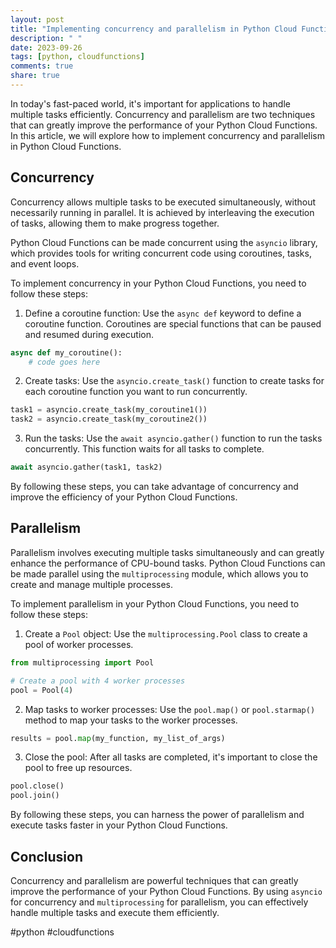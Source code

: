 ```yaml
---
layout: post
title: "Implementing concurrency and parallelism in Python Cloud Functions"
description: " "
date: 2023-09-26
tags: [python, cloudfunctions]
comments: true
share: true
---
```


In today's fast-paced world, it's important for applications to handle multiple tasks efficiently. Concurrency and parallelism are two techniques that can greatly improve the performance of your Python Cloud Functions. In this article, we will explore how to implement concurrency and parallelism in Python Cloud Functions.

## Concurrency

Concurrency allows multiple tasks to be executed simultaneously, without necessarily running in parallel. It is achieved by interleaving the execution of tasks, allowing them to make progress together.

Python Cloud Functions can be made concurrent using the `asyncio` library, which provides tools for writing concurrent code using coroutines, tasks, and event loops.

To implement concurrency in your Python Cloud Functions, you need to follow these steps:

1. Define a coroutine function: Use the `async def` keyword to define a coroutine function. Coroutines are special functions that can be paused and resumed during execution.

```python
async def my_coroutine():
    # code goes here
```

2. Create tasks: Use the `asyncio.create_task()` function to create tasks for each coroutine function you want to run concurrently.

```python
task1 = asyncio.create_task(my_coroutine1())
task2 = asyncio.create_task(my_coroutine2())
```

3. Run the tasks: Use the `await asyncio.gather()` function to run the tasks concurrently. This function waits for all tasks to complete.

```python
await asyncio.gather(task1, task2)
```

By following these steps, you can take advantage of concurrency and improve the efficiency of your Python Cloud Functions.

## Parallelism

Parallelism involves executing multiple tasks simultaneously and can greatly enhance the performance of CPU-bound tasks. Python Cloud Functions can be made parallel using the `multiprocessing` module, which allows you to create and manage multiple processes.

To implement parallelism in your Python Cloud Functions, you need to follow these steps:

1. Create a `Pool` object: Use the `multiprocessing.Pool` class to create a pool of worker processes.

```python
from multiprocessing import Pool

# Create a pool with 4 worker processes
pool = Pool(4)
```

2. Map tasks to worker processes: Use the `pool.map()` or `pool.starmap()` method to map your tasks to the worker processes.

```python
results = pool.map(my_function, my_list_of_args)
```

3. Close the pool: After all tasks are completed, it's important to close the pool to free up resources.

```python
pool.close()
pool.join()
```

By following these steps, you can harness the power of parallelism and execute tasks faster in your Python Cloud Functions.

## Conclusion

Concurrency and parallelism are powerful techniques that can greatly improve the performance of your Python Cloud Functions. By using `asyncio` for concurrency and `multiprocessing` for parallelism, you can effectively handle multiple tasks and execute them efficiently.

#python #cloudfunctions